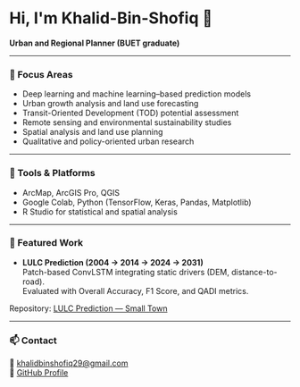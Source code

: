# Hi, I'm Khalid-Bin-Shofiq 👋

**Urban and Regional Planner (BUET graduate)**

---

### 🎯 Focus Areas
- Deep learning and machine learning–based prediction models  
- Urban growth analysis and land use forecasting  
- Transit-Oriented Development (TOD) potential assessment  
- Remote sensing and environmental sustainability studies  
- Spatial analysis and land use planning  
- Qualitative and policy-oriented urban research  

---

### 🔧 Tools & Platforms
- ArcMap, ArcGIS Pro, QGIS  
- Google Colab, Python (TensorFlow, Keras, Pandas, Matplotlib)  
- R Studio for statistical and spatial analysis  

---

### 🌟 Featured Work
- **LULC Prediction (2004 → 2014 → 2024 → 2031)**  
  Patch-based ConvLSTM integrating static drivers (DEM, distance-to-road).  
  Evaluated with Overall Accuracy, F1 Score, and QADI metrics.  

Repository: [LULC Prediction — Small Town](https://github.com/khalidbinshofiq/lulc-prediction-small-town)

---

### 📫 Contact
📧 khalidbinshofiq29@gmail.com  
🔗 [GitHub Profile](https://github.com/khalidbinshofiq)  

